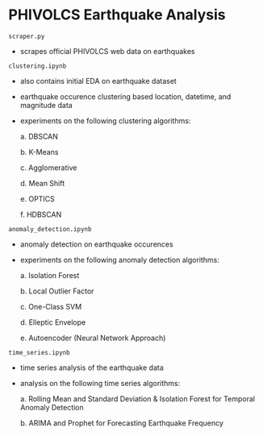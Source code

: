 # PHIVOLCS Earthquake Analysis

`scraper.py`
 - scrapes official PHIVOLCS web data on earthquakes

`clustering.ipynb`
 - also contains initial EDA on earthquake dataset
 - earthquake occurence clustering based location, datetime, and magnitude data
 - experiments on the following clustering algorithms:

    a. DBSCAN

    b. K-Means

    c. Agglomerative

    d. Mean Shift

    e. OPTICS

    f. HDBSCAN

`anomaly_detection.ipynb`
 - anomaly detection on earthquake occurences
 - experiments on the following anomaly detection algorithms:

    a. Isolation Forest

    b. Local Outlier Factor

    c. One-Class SVM

    d. Elleptic Envelope

    e. Autoencoder (Neural Network Approach)

`time_series.ipynb`
- time series analysis of the earthquake data
- analysis on the following time series algorithms:

    a. Rolling Mean and Standard Deviation & Isolation Forest for Temporal Anomaly Detection

    b. ARIMA and Prophet for Forecasting Earthquake Frequency
